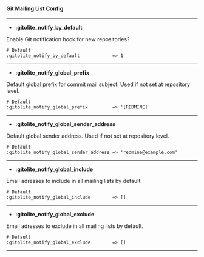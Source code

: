#### Git Mailing List Config
***

* **:gitolite_notify_by_default**

Enable Git notification hook for new repositories?

    # Default
    :gitolite_notify_by_default            => 1

***

* **:gitolite_notify_global_prefix**

Default global prefix for commit mail subject. Used if not set at repository level.

    # Default
    :gitolite_notify_global_prefix         => '[REDMINE]'

***

* **:gitolite_notify_global_sender_address**

Default global sender address. Used if not set at repository level.

    # Default
    :gitolite_notify_global_sender_address => 'redmine@example.com'

***

* **:gitolite_notify_global_include**

Email adresses to include in all mailing lists by default.

    # Default
    :gitolite_notify_global_include        => []

***

* **:gitolite_notify_global_exclude**

Email adresses to exclude in all mailing lists by default.

    # Default
    :gitolite_notify_global_exclude        => []

***
